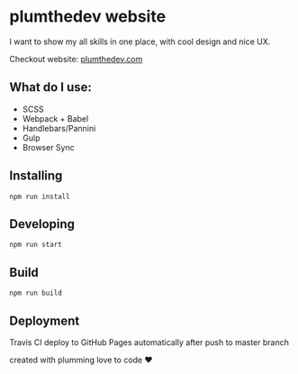 # plumthedev website
I want to show my all skills in one place, with cool design and nice UX.
>
Checkout website: [plumthedev.com](https://plumthedev.com)
## What do I use:
- SCSS
- Webpack + Babel
- Handlebars/Pannini
- Gulp
- Browser Sync
## Installing
```
npm run install
```
## Developing
```
npm run start
```
## Build
```
npm run build
```
## Deployment
Travis CI deploy to GitHub Pages automatically after push to master branch
>
created with plumming love to code ❤